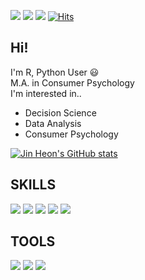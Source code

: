 
 <a href="https://yjinheon.github.io/" target="_blank"><img src="https://img.shields.io/badge/Hexo_Blog-black?style=flat-square&logo=Hexo&logoColor=white"/></a>
 <a href="mailto:yjinheon@gmail.com" target="_blank"><img src="https://img.shields.io/badge/yjinheon@gmail.com-EA4335?style=flat-square&logo=Gmail&logoColor=white"/></a>
 <a href="https://www.linkedin.com/in/jin-heon-yoon-583842178/" target="_blank"><img src="https://img.shields.io/badge/JinheonYoon-0A66C2?style=flat-square&logo=Linkedin&logoColor=white"/></a> [![Hits](https://hits.seeyoufarm.com/api/count/incr/badge.svg?url=https%3A%2F%2Fgithub.com%2Fyjinheon%2Fhit-counter&count_bg=%2379C83D&title_bg=%23555555&icon=&icon_color=%23E7E7E7&title=hits&edge_flat=false)](https://hits.seeyoufarm.com)
 
 ## Hi!
 
I'm R, Python User :smiley:  
M.A. in Consumer Psychology  
I'm interested in..
  - Decision Science
  - Data Analysis
  - Consumer Psychology

[![Jin Heon's GitHub stats](https://github-readme-stats.vercel.app/api?username=yjinheon&hide=stars,prs,contribs&show_icons=true&theme=dracula)](https://github.com/anuraghazra/github-readme-stats)

 ## SKILLS
<img src="https://img.shields.io/badge/R-blue?style=flat-square&logo=R&logoColor=white"/> <img src="https://img.shields.io/badge/Python-FFD43B?style=flat-square&logo=Python&logoColor=darkgreen"/> <img src="https://img.shields.io/badge/TensorFlow-FF6F00?style=flat-square&logo=TensorFlow&logoColor=white"/> <img src="https://img.shields.io/badge/MySQL-00000F?style=flat-square&logo=mysql&logoColor=white"/>  <img src="https://img.shields.io/badge/scikit_learn-F7931E?style=flat-square&logo=scikit-learn&logoColor=white"/>


## TOOLS
<img src="https://img.shields.io/badge/Git-F05032?style=for-the-badge&logo=git&logoColor=white"/> <img src="https://img.shields.io/badge/Google%20Analytics-E37400?style=for-the-badge&logo=google%20analytics&logoColor=white"/> <img src="https://img.shields.io/badge/Google_Cloud-4285F4?style=for-the-badge&logo=google-cloud&logoColor=white"/>


<!--
**yjinheon/yjinheon** is a ✨ _special_ ✨ repository because its `README.md` (this file) appears on your GitHub profile.

Here are some ideas to get you started:

- 🔭 I’m currently working on ...
- 🌱 I’m currently learning ...
- 👯 I’m looking to collaborate on ...
- 🤔 I’m looking for help with ...
- 💬 Ask me about ...
- 📫 How to reach me: ...
- 😄 Pronouns: ...
- ⚡ Fun fact: ...
-->
